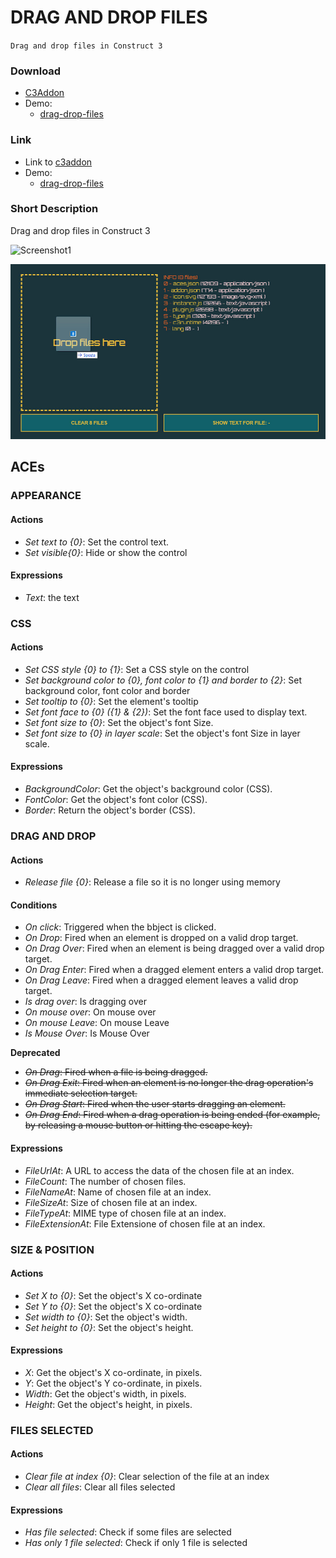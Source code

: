 # DRAG AND DROP FILES

`Drag and drop files in Construct 3`

### Download

- [C3Addon](download/current/drag-drop-files.c3addon)
- Demo:
  - [drag-drop-files](download/demo/drag-drop-files.c3p)

### Link

- Link to [c3addon](https://www.construct.net/en/make-games/addons/316/drag-drop-files)
- Demo:
  - [drag-drop-files](https://c3plugins.stranianelli.com/drag-drop-files/demo/drag-drop-files/)


### Short Description

Drag and drop files in Construct 3

![Screenshot1](images/readme/screenshot.gif)

![Screenshot2](images/readme/screenshot.jpg)

## ACEs

### APPEARANCE

#### Actions

- *Set text to {0}*: Set the control text.
- *Set visible{0}*: Hide or show the control

#### Expressions
- *Text*: the text


### CSS

#### Actions

- *Set CSS style {0} to {1}*: Set a CSS style on the control
- *Set background color to {0}, font color to {1} and border to {2}*: Set background color, font color and border
- *Set tooltip to {0}*: Set the element's tooltip
- *Set font face to {0} ({1} & {2})*: Set the font face used to display text.
- *Set font size to {0}*: Set the object's font Size.
- *Set font size to {0} in layer scale*: Set the object's font Size in layer scale.

#### Expressions

- *BackgroundColor*: Get the object's background color (CSS).
- *FontColor*: Get the object's font color (CSS).
- *Border*: Return the object's border (CSS).

### DRAG AND DROP

#### Actions

- *Release file {0}*: Release a file so it is no longer using memory

#### Conditions

- *On click*: Triggered when the bbject is clicked.
- *On Drop*: Fired when an element is dropped on a valid drop target.
- *On Drag Over*: Fired when an element is being dragged over a valid drop target.
- *On Drag Enter*: Fired when a dragged element enters a valid drop target.
- *On Drag Leave*: Fired when a dragged element leaves a valid drop target.
- *Is drag over*: Is dragging over
- *On mouse over*: On mouse over
- *On mouse Leave*: On mouse Leave
- *Is Mouse Over*: Is Mouse Over

**Deprecated**
- ~~*On Drag*: Fired when a file is being dragged.~~
- ~~*On Drag Exit*: Fired when an element is no longer the drag operation's immediate selection target.~~
- ~~*On Drag Start*: Fired when the user starts dragging an element.~~
- ~~*On Drag End*: Fired when a drag operation is being ended (for example, by releasing a mouse button or hitting the escape key).~~

#### Expressions

- *FileUrlAt*: A URL to access the data of the chosen file at an index.
- *FileCount*: The number of chosen files.
- *FileNameAt*: Name of chosen file at an index.
- *FileSizeAt*: Size of chosen file at an index.
- *FileTypeAt*: MIME type of chosen file at an index.
- *FileExtensionAt*: File Extensione of chosen file at an index.

### SIZE & POSITION

#### Actions

- *Set X to {0}*: Set the object's X co-ordinate
- *Set Y to {0}*: Set the object's X co-ordinate
- *Set width to {0}*: Set the object's width.
- *Set height to {0}*: Set the object's height.

#### Expressions

- *X*: Get the object's X co-ordinate, in pixels.
- *Y*: Get the object's Y co-ordinate, in pixels.
- *Width*: Get the object's width, in pixels.
- *Height*: Get the object's height, in pixels.

### FILES SELECTED

#### Actions

- *Clear file at index {0}*: Clear selection of the file at an index
- *Clear all files*: Clear all files selected

#### Expressions

- *Has file selected*: Check if some files are selected
- *Has only 1 file selected*: Check if only 1 file is selected
